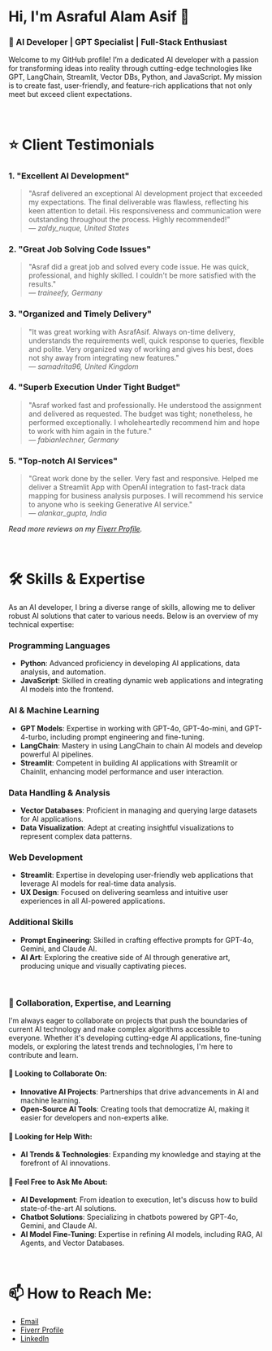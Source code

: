 # Hi, I'm Asraful Alam Asif 👋

### 🚀 AI Developer | GPT Specialist | Full-Stack Enthusiast

Welcome to my GitHub profile! I’m a dedicated AI developer with a passion for transforming ideas into reality through cutting-edge technologies like GPT, LangChain, Streamlit, Vector DBs, Python, and JavaScript. My mission is to create fast, user-friendly, and feature-rich applications that not only meet but exceed client expectations.

<br/>

# ⭐ Client Testimonials

### 1. **"Excellent AI Development"**
> "Asraf delivered an exceptional AI development project that exceeded my expectations. The final deliverable was flawless, reflecting his keen attention to detail. His responsiveness and communication were outstanding throughout the process. Highly recommended!"  
> — _zaldy_nuque, United States_

### 2. **"Great Job Solving Code Issues"**
> "Asraf did a great job and solved every code issue. He was quick, professional, and highly skilled. I couldn't be more satisfied with the results."  
> — _traineefy, Germany_

### 3. **"Organized and Timely Delivery"**
> "It was great working with AsrafAsif. Always on-time delivery, understands the requirements well, quick response to queries, flexible and polite. Very organized way of working and gives his best, does not shy away from integrating new features."  
> — _samadrita96, United Kingdom_

### 4. **"Superb Execution Under Tight Budget"**
> "Asraf worked fast and professionally. He understood the assignment and delivered as requested. The budget was tight; nonetheless, he performed exceptionally. I wholeheartedly recommend him and hope to work with him again in the future."  
> — _fabianlechner, Germany_

### 5. **"Top-notch AI Services"**
> "Great work done by the seller. Very fast and responsive. Helped me deliver a Streamlit App with OpenAI integration to fast-track data mapping for business analysis purposes. I will recommend his service to anyone who is seeking Generative AI service."  
> — _alankar_gupta, India_

_Read more reviews on my [Fiverr Profile](https://www.fiverr.com/asraf2asif_fvrr)._

<br/>

# 🛠️ Skills & Expertise

As an AI developer, I bring a diverse range of skills, allowing me to deliver robust AI solutions that cater to various needs. Below is an overview of my technical expertise:

### **Programming Languages**
- **Python**: Advanced proficiency in developing AI applications, data analysis, and automation.
- **JavaScript**: Skilled in creating dynamic web applications and integrating AI models into the frontend.

### **AI & Machine Learning**
- **GPT Models**: Expertise in working with GPT-4o, GPT-4o-mini, and GPT-4-turbo, including prompt engineering and fine-tuning.
- **LangChain**: Mastery in using LangChain to chain AI models and develop powerful AI pipelines.
- **Streamlit**: Competent in building AI applications with Streamlit or Chainlit, enhancing model performance and user interaction.

### **Data Handling & Analysis**
- **Vector Databases**: Proficient in managing and querying large datasets for AI applications.
- **Data Visualization**: Adept at creating insightful visualizations to represent complex data patterns.

### **Web Development**
- **Streamlit**: Expertise in developing user-friendly web applications that leverage AI models for real-time data analysis.
- **UX Design**: Focused on delivering seamless and intuitive user experiences in all AI-powered applications.

### **Additional Skills**
- **Prompt Engineering**: Skilled in crafting effective prompts for GPT-4o, Gemini, and Claude AI.
- **AI Art**: Exploring the creative side of AI through generative art, producing unique and visually captivating pieces.

<br/>

### 💬 Collaboration, Expertise, and Learning

I'm always eager to collaborate on projects that push the boundaries of current AI technology and make complex algorithms accessible to everyone. Whether it's developing cutting-edge AI applications, fine-tuning models, or exploring the latest trends and technologies, I'm here to contribute and learn.

#### 👯 **Looking to Collaborate On:**
- **Innovative AI Projects**: Partnerships that drive advancements in AI and machine learning.
- **Open-Source AI Tools**: Creating tools that democratize AI, making it easier for developers and non-experts alike.

#### 🤔 **Looking for Help With:**
- **AI Trends & Technologies**: Expanding my knowledge and staying at the forefront of AI innovations.
  
#### 💬 **Feel Free to Ask Me About:**
- **AI Development**: From ideation to execution, let's discuss how to build state-of-the-art AI solutions.
- **Chatbot Solutions**: Specializing in chatbots powered by GPT-4o, Gemini, and Claude AI.
- **AI Model Fine-Tuning**: Expertise in refining AI models, including RAG, AI Agents, and Vector Databases.

<br/>

# 📫 How to Reach Me:
- [Email](mailto:asraf@example.com)
- [Fiverr Profile](https://www.fiverr.com/asraf2asif_fvrr)
- [LinkedIn](https://www.linkedin.com/in/asraf-asif/)

